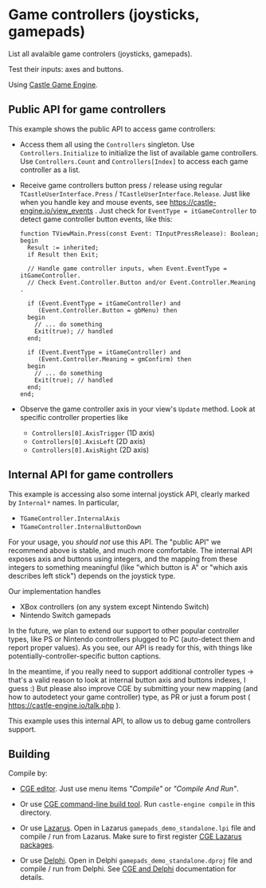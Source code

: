 # Game controllers (joysticks, gamepads)

List all avalaible game controlers (joysticks, gamepads).

Test their inputs: axes and buttons.

Using [Castle Game Engine](https://castle-engine.io/).

## Public API for game controllers

This example shows the public API to access game controllers:

- Access them all using the `Controllers` singleton. Use `Controllers.Initialize` to initialize the list of available game controllers. Use `Controllers.Count` and `Controllers[Index]` to access each game controller as a list.

- Receive game controllers button press / release using regular `TCastleUserInterface.Press` / `TCastleUserInterface.Release`. Just like when you handle key and mouse events, see https://castle-engine.io/view_events . Just check for `EventType = itGameController` to detect game controller button events, like this:

    ```delphi
    function TViewMain.Press(const Event: TInputPressRelease): Boolean;
    begin
      Result := inherited;
      if Result then Exit;

      // Handle game controller inputs, when Event.EventType = itGameController.
      // Check Event.Controller.Button and/or Event.Controller.Meaning .

      if (Event.EventType = itGameController) and
         (Event.Controller.Button = gbMenu) then
      begin
        // ... do something
        Exit(true); // handled
      end;

      if (Event.EventType = itGameController) and
         (Event.Controller.Meaning = gmConfirm) then
      begin
        // ... do something
        Exit(true); // handled
      end;
    end;
    ```

- Observe the game controller axis in your view's `Update` method. Look at specific controller properties like

    - `Controllers[0].AxisTrigger` (1D axis)
    - `Controllers[0].AxisLeft` (2D axis)
    - `Controllers[0].AxisRight` (2D axis)

## Internal API for game controllers

This example is accessing also some internal joystick API, clearly marked by `Internal*` names. In particular,

- `TGameController.InternalAxis`
- `TGameController.InternalButtonDown`

For your usage, you *should not* use this API. The "public API" we recommend above is stable, and much more comfortable. The internal API exposes axis and buttons using integers, and the mapping from these integers to something meaningful (like "which button is A" or "which axis describes left stick") depends on the joystick type.

Our implementation handles

- XBox controllers (on any system except Nintendo Switch)
- Nintendo Switch gamepads

In the future, we plan to extend our support to other popular controller types, like PS or Nintendo controllers plugged to PC (auto-detect them and report proper values). As you see, our API is ready for this, with things like potentially-controller-specific button captions.

In the meantime, if you really need to support additional controller types -> that's a valid reason to look at internal button axis and buttons indexes, I guess :) But please also improve CGE by submitting your new mapping (and how to autodetect your game controller) type, as PR or just a forum post ( https://castle-engine.io/talk.php ).

This example uses this internal API, to allow us to debug game controllers support.

## Building

Compile by:

- [CGE editor](https://castle-engine.io/editor). Just use menu items _"Compile"_ or _"Compile And Run"_.

- Or use [CGE command-line build tool](https://castle-engine.io/build_tool). Run `castle-engine compile` in this directory.

- Or use [Lazarus](https://www.lazarus-ide.org/). Open in Lazarus `gamepads_demo_standalone.lpi` file and compile / run from Lazarus. Make sure to first register [CGE Lazarus packages](https://castle-engine.io/lazarus).

- Or use [Delphi](https://www.embarcadero.com/products/Delphi). Open in Delphi `gamepads_demo_standalone.dproj` file and compile / run from Delphi. See [CGE and Delphi](https://castle-engine.io/delphi) documentation for details.
